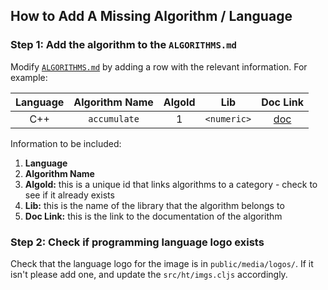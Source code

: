 ## How to Add A Missing Algorithm / Language

### Step 1: Add the algorithm to the `ALGORITHMS.md`

Modify [`ALGORITHMS.md`](https://github.com/codereport/hoogle-translate/blob/main/ALGORITHMS.md) by adding a row with the relevant information. For example:

| Language | Algorithm Name | AlgoId |     Lib     |                           Doc Link                            |
| :------: | :------------: | :----: | :---------: | :-----------------------------------------------------------: |
|   C++    |  `accumulate`  |   1    | `<numeric>` | [doc](https://en.cppreference.com/w/cpp/algorithm/accumulate) |

Information to be included:

1. **Language**
2. **Algorithm Name**
3. **AlgoId:** this is a unique id that links algorithms to a category - check to see if it already exists
4. **Lib:** this is the name of the library that the algorithm belongs to
5. **Doc Link:** this is the link to the documentation of the algorithm

### Step 2: Check if programming language logo exists

Check that the language logo for the image is in `public/media/logos/`. If it isn't please add one, and update the `src/ht/imgs.cljs` accordingly.
